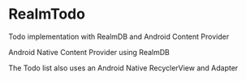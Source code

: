 # RealmTodo
Todo implementation with RealmDB and Android Content Provider

Android Native Content Provider using RealmDB

The Todo list also uses an Android Native RecyclerView and Adapter

